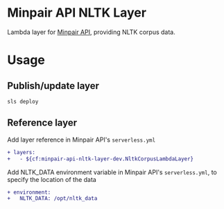 # Minpair API NLTK Layer

Lambda layer for [Minpair API](https://github.com/brandonlim-hs/minpair-api), providing NLTK corpus data.

# Usage

## Publish/update layer

```
sls deploy
```

## Reference layer

Add layer reference in Minpair API's `serverless.yml`

```diff
+ layers:
+   - ${cf:minpair-api-nltk-layer-dev.NltkCorpusLambdaLayer}
```

Add NLTK_DATA environment variable in Minpair API's `serverless.yml`, to specify the location of the data

```diff
+ environment:
+   NLTK_DATA: /opt/nltk_data
```

